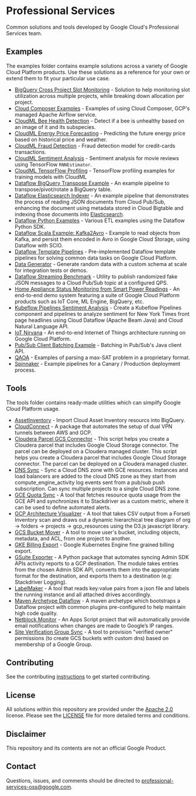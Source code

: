 # Professional Services
Common solutions and tools developed by Google Cloud's Professional Services team.

## Examples
The examples folder contains example solutions across a variety of Google Cloud Platform products. Use these solutions as a reference for your own or extend them to fit your particular use case.

* [BigQuery Cross Project Slot Monitoring](examples/bigquery-cross-project-slot-monitoring) - Solution to help monitoring slot utilization across multiple projects, while breaking down allocation per project.
* [Cloud Composer Examples](examples/cloud-composer-examples) - Examples of using Cloud Composer, GCP's managed Apache Airflow service.
* [CloudML Bee Health Detection](examples/cloudml-bee-health-detection) - Detect if a bee is unhealthy based on an image of it and its subspecies.
* [CloudML Energy Price Forecasting](examples/cloudml-energy-price-forecasting) - Predicting the future energy price based on historical price and weather.
* [CloudML Fraud Detection](examples/cloudml-fraud-detection) - Fraud detection model for credit-cards transactions.
* [CloudML Sentiment Analysis](examples/cloudml-sentiment-analysis) - Sentiment analysis for movie reviews using TensorFlow `RNNEstimator`.
* [CloudML TensorFlow Profiling](examples/tensorflow-profiling-examples) - TensorFlow profiling examples for training models with CloudML
* [Dataflow BigQuery Transpose Example](examples/dataflow-bigquery-transpose) - An example pipeline to transpose/pivot/rotate a BigQuery table.
* [Dataflow Elasticsearch Indexer](examples/dataflow-elasticsearch-indexer) - An example pipeline that demonstrates the process of reading JSON documents from Cloud Pub/Sub, enhancing the document using metadata stored in Cloud Bigtable and indexing those documents into [Elasticsearch](https://www.elastic.co/).
* [Dataflow Python Examples](examples/dataflow-python-examples) - Various ETL examples using the Dataflow Python SDK.
* [Dataflow Scala Example: Kafka2Avro](examples/dataflow-scala-kafka2avro) - Example to read objects from Kafka, and persist them encoded in Avro in Google Cloud Storage, using Dataflow with SCIO.
* [Dataflow Template Pipelines](https://github.com/GoogleCloudPlatform/DataflowTemplates) - Pre-implemented Dataflow template pipelines for solving common data tasks on Google Cloud Platform.
* [Data Generator](examples/dataflow-data-generator) - Generate random data with a custom schema at scale for integration tests or demos.
* [Dataflow Streaming Benchmark](examples/dataflow-streaming-benchmark) - Utility to publish randomized fake JSON messages to a Cloud Pub/Sub topic at a configured QPS.
* [Home Appliance Status Monitoring from Smart Power Readings](examples/e2e-home-appliance-status-monitoring) - An end-to-end demo system featuring a suite of Google Cloud Platform products such as IoT Core, ML Engine, BigQuery, etc.
* [Kubeflow Pipelines Sentiment Analysis](examples/kubeflow-pipelines-sentiment-analysis) - Create a Kubeflow Pipelines component and pipelines to analyze sentiment for New York Times front page headlines using Cloud Dataflow (Apache Beam Java) and Cloud Natural Language API.
* [IoT Nirvana](examples/iot-nirvana) - An end-to-end Internet of Things architecture running on Google Cloud Platform.
* [Pub/Sub Client Batching Example](examples/pubsub-publish-avro-example) - Batching in Pub/Sub's Java client API.
* [QAOA](examples/qaoa) - Examples of parsing a max-SAT problem in a proprietary format.
* [Spinnaker](examples/spinnaker) - Example pipelines for a Canary / Production deployment process.

## Tools
The tools folder contains ready-made utilities which can simpilfy Google Cloud Platform usage.

* [AssetInventory](tools/asset-inventory) - Import Cloud Asset Inventory resourcs into BigQuery.
* [CloudConnect](tools/cloudconnect) - A package that automates the setup of dual VPN tunnels between AWS and GCP.
* [Cloudera Parcel GCS Connector](tools/cloudera-parcel-gcsconnector) - This script helps you create a Cloudera parcel that includes Google Cloud Storage connector. The parcel can be deployed on a Cloudera managed cluster.
This script helps you create a Cloudera parcel that includes Google Cloud Storage connector. The parcel can be deployed on a Cloudera managed cluster.
* [DNS Sync](tools/dns-sync) - Sync a Cloud DNS zone with GCE resources. Instances and load balancers are added to the cloud DNS zone as they start from compute_engine_activity log events sent from a pub/sub push subscription. Can sync multiple projects to a single Cloud DNS zone.
* [GCE Quota Sync](tools/gce-quota-sync) - A tool that fetches resource quota usage from the GCE API and synchronizes it to Stackdriver as a custom metric, where it can be used to define automated alerts.
* [GCP Architecture Visualizer](/tools/gcp-arch-viz) - A tool that takes CSV output from a Forseti Inventory scan and draws out a dynamic hierarchical tree diagram of org -> folders -> projects -> gcp_resources using the D3.js javascript library.
* [GCS Bucket Mover](tools/gcs-bucket-mover) - A tool to move user's bucket, including objects, metadata, and ACL, from one project to another.
* [GKE Billing Export](tools/gke-billing-export) - Google Kubernetes Engine fine grained billing export.
* [GSuite Exporter](tools/gsuite-exporter/) - A Python package that automates syncing Admin SDK APIs activity reports to a GCP destination. The module takes entries from the chosen Admin SDK API, converts them into the appropriate format for the destination, and exports them to a destination (e.g: Stackdriver Logging).
* [LabelMaker](tools/labelmaker) - A tool that reads key:value pairs from a json file and labels the running instance and all attached drives accordingly.
* [Maven Archetype Dataflow](tools/maven-archetype-dataflow) - A maven archetype which bootstraps a Dataflow project with common plugins pre-configured to help maintain high code quality.
* [Netblock Monitor](tools/netblock-monitor) - An Apps Script project that will automatically provide email notifications when changes are made to Google’s IP ranges.
* [Site Verification Group Sync](tools/site-verification-group-sync) - A tool to provision "verified owner" permissions (to create GCS buckets with custom dns) based on membership of a Google Group.

## Contributing
See the contributing [instructions](/CONTRIBUTING.md) to get started contributing.

## License
All solutions within this repository are provided under the [Apache 2.0](https://www.apache.org/licenses/LICENSE-2.0) license. Please see the [LICENSE](/LICENSE) file for more detailed terms and conditions.

## Disclaimer
This repository and its contents are not an official Google Product.

## Contact
Questions, issues, and comments should be directed to
[professional-services-oss@google.com](mailto:professional-services-oss@google.com).
